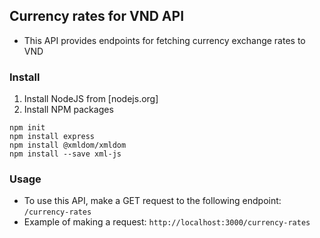 ## Currency rates for VND API
- This API provides endpoints for fetching currency exchange rates to VND
### Install
1. Install NodeJS from [nodejs.org]
2. Install NPM packages
```
npm init
npm install express
npm install @xmldom/xmldom
npm install --save xml-js
```
### Usage
- To use this API, make a GET request to the following endpoint:
  `/currency-rates`
- Example of making a request:
`http://localhost:3000/currency-rates`

